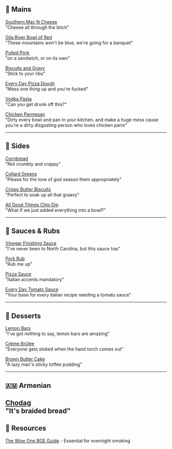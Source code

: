 ## 🍖 Mains
[Southern Mac N Cheese](mains/southern-mac-n-cheese.md)  
"Cheese all through the bitch"  

[Gila River Bowl of Red](mains/gila-river-bowl-of-red.md)  
"These mountains won't be blue, we're going for a banquet"  

[Pulled Pork](mains/pulled-pork.md)  
"on a sandwich, or on its own"  

[Biscuits and Gravy](mains/biscuits-and-gravy.md)  
"Stick to your ribs"  

[Every Day Pizza Dough](mains/pizza-dough.md)  
"Mess one thing up and you're fucked"  

[Vodka Pasta](mains/vodka-pasta.md)  
"Can you get drunk off this?"  

[Chicken Parmesan](mains/chicken-parmesan.md)  
"Dirty every bowl and pan in your kitchen, and make a huge mess cause you're a dirty disgusting person who loves chicken parm"

---
## 🥘 Sides
[Cornbread](sides/cornbread.md)  
"Not crumbly and crappy"  

[Collard Greens](sides/collard-greens.md)  
"Please for the love of god season them appropriately" 

[Crispy Butter Biscuits](sides/crispy-butter-biscuits.md)  
"Perfect to soak up all that graavy"  

[All Good Things Chip Dip](sides/all-good-things-chip-dip.md)  
"What if we just added everything into a bowl?"

---
## 🧂 Sauces & Rubs
[Vinegar Finishing Sauce](sauces-rubs/vinegar-finishing-sauce.md)  
"I've never been to North Carolina, but this sauce has" 

[Pork Rub](sauces-rubs/pork-rub.md)  
"Rub me up"  

[Pizza Sauce](sauces-rubs/pizza-sauce.md)  
"Italian accents mandatory" 

[Every Day Tomato Sauce](sauces-rubs/every-day-tomato-sauce.md)  
"Your base for every italian recipe needing a tomato sauce"

---
## 🍰 Desserts
[Lemon Bars](desserts/lemon-bars.md)  
"I've got nothing to say, lemon bars are amazing"  

[Crème Brûlée](desserts/creme-brulee.md)  
"Everyone gets stoked when the hand torch comes out"  

[Brown Butter Cake](desserts/brown-butter-cake.md)  
"A lazy man's sticky toffee pudding"  

---
## 🇦🇲 Armenian 
[Chodag](armenian/chodag.md)  
"It's braided bread"  
---
## 📂 Resources
[The Wise One BGE Guide](resources/WiseOneRecipes.pdf) - Essential for overnight smoking
